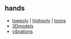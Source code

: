 ## hands

* [lowpoly](https://eminet666.github.io/eminet_VR/x_test/hands/0_hands_lowpoly.html) |
[highpoly](https://eminet666.github.io/eminet_VR/x_test/hands/0_hands_highpoly.html) |
[toons](https://eminet666.github.io/eminet_VR/x_test/hands/0_hands_toons.html) 
* [3Dmodels](https://eminet666.github.io/eminet_VR/x_test/hands/1_hands_3Dmodels.html) 
* [vibrations](https://eminet666.github.io/eminet_VR/x_test/hands/2_hands_vibrations.html) 
